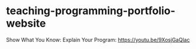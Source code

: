 # teaching-programming-portfolio-website

Show What You Know: Explain Your Program: https://youtu.be/9XosjGaQlac
